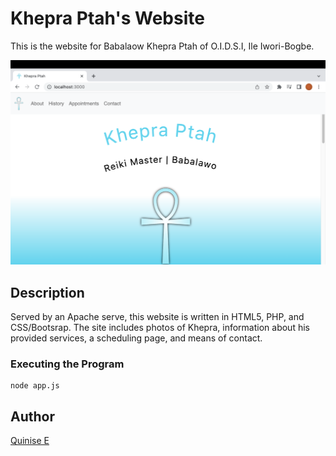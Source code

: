 # Khepra Ptah's Website

This is the website for Babalaow Khepra Ptah of O.I.D.S.I, Ile Iwori-Bogbe.

![A nav bar and a title reading: "Khepra Ptah, Reiki Master and Babalawo](https://github.com/quinise/KhepraSite/blob/main/khepra-home.png?raw=true)


## Description

Served by an Apache serve, this website is written in HTML5, PHP, and CSS/Bootsrap. The site includes photos of Khepra, information about his provided services, a scheduling page, and means of contact. 

### Executing the Program

``` 
node app.js
```

## Author

[Quinise E](https://quinise.github.io/)
